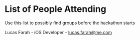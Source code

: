 # List of People Attending
Use this list to possibly find groups before the hackathon starts

 Lucas Farah - iOS Developer - lucas.farah@me.com
